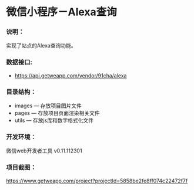 # 微信小程序－Alexa查询

### 说明：

实现了站点的Alexa查询功能。

### 数据接口:

- https://api.getweapp.com/vendor/91cha/alexa

### 目录结构：

- images — 存放项目图片文件
- pages — 存放项目页面渲染相关文件
- utils — 存放js库和数字格式化文件

### 开发环境：

微信web开发者工具 v0.11.112301

### 项目截图：

https://www.getweapp.com/project?projectId=5858be2fe8ff074c22472f7f